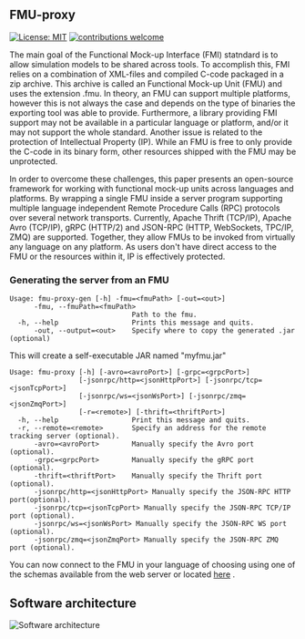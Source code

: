 ## FMU-proxy

[![License: MIT](https://img.shields.io/badge/License-MIT-yellow.svg)](https://opensource.org/licenses/MIT)
[![contributions welcome](https://img.shields.io/badge/contributions-welcome-brightgreen.svg?style=flat)](https://github.com/SFI-Mechatronics/FMU-proxy/issues)


The main goal of the Functional Mock-up Interface (FMI) statndard is to allow simulation models to be shared across tools. To accomplish this, FMI relies on a combination of XML-files and compiled C-code packaged in a zip archive. This archive is called an Functional Mock-up Unit (FMU) and uses the extension .fmu. In theory, an FMU can support multiple platforms, however this is not always the case and depends on the type of binaries the exporting tool was able to provide. Furthermore, a library providing FMI support may not be available in a particular language or platform, and/or it may not support the whole standard. Another issue is related to the protection of Intellectual Property (IP). While an FMU is free to only provide the C-code in its binary form, other resources shipped with the FMU may be unprotected.   

In order to overcome these challenges, this paper presents an open-source framework for working with functional mock-up units across languages and platforms. By wrapping a single FMU inside a server program supporting multiple language independent Remote Procedure Calls (RPC) protocols over several network transports. Currently, Apache Thrift (TCP/IP), Apache Avro (TCP/IP), gRPC (HTTP/2) and JSON-RPC (HTTP, WebSockets, TPC/IP, ZMQ) are supported. Together, they allow FMUs to be invoked from virtually any language on any platform.
As users don't have direct access to the FMU or the resources within it, IP is effectively protected. 


### Generating the server from an FMU

```
Usage: fmu-proxy-gen [-h] -fmu=<fmuPath> [-out=<out>]
      -fmu, --fmuPath=<fmuPath>
                              Path to the fmu.
  -h, --help                  Prints this message and quits.
      -out, --output=<out>    Specify where to copy the generated .jar (optional)
```

This will create a self-executable JAR named "myfmu.jar"

```
Usage: fmu-proxy [-h] [-avro=<avroPort>] [-grpc=<grpcPort>]
                 [-jsonrpc/http=<jsonHttpPort>] [-jsonrpc/tcp=<jsonTcpPort>]
                 [-jsonrpc/ws=<jsonWsPort>] [-jsonrpc/zmq=<jsonZmqPort>]
                 [-r=<remote>] [-thrift=<thriftPort>]
  -h, --help                  Print this message and quits.
  -r, --remote=<remote>       Specify an address for the remote tracking server (optional).
      -avro=<avroPort>        Manually specify the Avro port (optional).
      -grpc=<grpcPort>        Manually specify the gRPC port (optional).
      -thrift=<thriftPort>    Manually specify the Thrift port (optional).
      -jsonrpc/http=<jsonHttpPort> Manually specify the JSON-RPC HTTP port(optional).
      -jsonrpc/tcp=<jsonTcpPort> Manually specify the JSON-RPC TCP/IP port (optional).
      -jsonrpc/ws=<jsonWsPort> Manually specify the JSON-RPC WS port (optional).
      -jsonrpc/zmq=<jsonZmqPort> Manually specify the JSON-RPC ZMQ port (optional).
```

You can now connect to the FMU in your language of choosing using one of the schemas available from the web server or located [here](rpc-definitions) . 

## Software architecture

![Software architecture](http://folk.ntnu.no/laht/files/figures/fmu-proxy.PNG)


